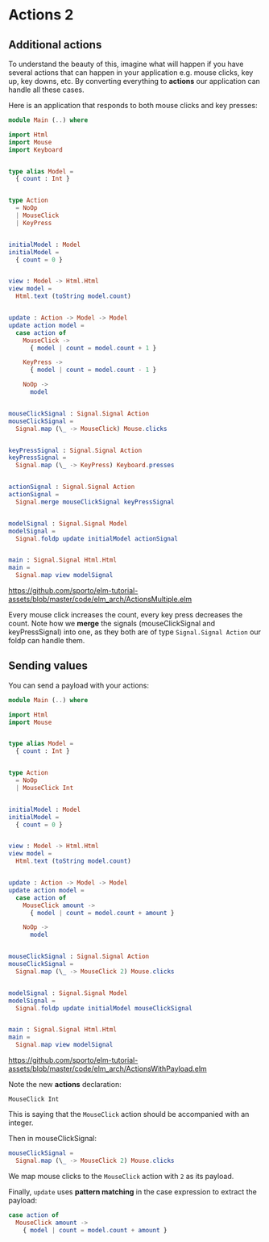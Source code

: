# Actions 2

## Additional actions

To understand the beauty of this, imagine what will happen if you have several actions that can happen in your application e.g. mouse clicks, key up, key downs, etc. By converting everything to __actions__ our application can handle all these cases.

Here is an application that responds to both mouse clicks and key presses:

```elm
module Main (..) where

import Html
import Mouse
import Keyboard


type alias Model =
  { count : Int }


type Action
  = NoOp
  | MouseClick
  | KeyPress


initialModel : Model
initialModel =
  { count = 0 }


view : Model -> Html.Html
view model =
  Html.text (toString model.count)


update : Action -> Model -> Model
update action model =
  case action of
    MouseClick ->
      { model | count = model.count + 1 }

    KeyPress ->
      { model | count = model.count - 1 }

    NoOp ->
      model


mouseClickSignal : Signal.Signal Action
mouseClickSignal =
  Signal.map (\_ -> MouseClick) Mouse.clicks


keyPressSignal : Signal.Signal Action
keyPressSignal =
  Signal.map (\_ -> KeyPress) Keyboard.presses


actionSignal : Signal.Signal Action
actionSignal =
  Signal.merge mouseClickSignal keyPressSignal


modelSignal : Signal.Signal Model
modelSignal =
  Signal.foldp update initialModel actionSignal


main : Signal.Signal Html.Html
main =
  Signal.map view modelSignal
```

<https://github.com/sporto/elm-tutorial-assets/blob/master/code/elm_arch/ActionsMultiple.elm>

Every mouse click increases the count, every key press decreases the count. Note how we __merge__ the signals (mouseClickSignal and keyPressSignal) into one, as they both are of type `Signal.Signal Action` our foldp can handle them.

## Sending values

You can send a payload with your actions:

```elm
module Main (..) where

import Html
import Mouse


type alias Model =
  { count : Int }


type Action
  = NoOp
  | MouseClick Int


initialModel : Model
initialModel =
  { count = 0 }


view : Model -> Html.Html
view model =
  Html.text (toString model.count)


update : Action -> Model -> Model
update action model =
  case action of
    MouseClick amount ->
      { model | count = model.count + amount }

    NoOp ->
      model


mouseClickSignal : Signal.Signal Action
mouseClickSignal =
  Signal.map (\_ -> MouseClick 2) Mouse.clicks


modelSignal : Signal.Signal Model
modelSignal =
  Signal.foldp update initialModel mouseClickSignal


main : Signal.Signal Html.Html
main =
  Signal.map view modelSignal
```

<https://github.com/sporto/elm-tutorial-assets/blob/master/code/elm_arch/ActionsWithPayload.elm>

Note the new __actions__ declaration:

```
MouseClick Int
```

This is saying that the `MouseClick` action should be accompanied with an integer.

Then in mouseClickSignal:

```elm
mouseClickSignal =
  Signal.map (\_ -> MouseClick 2) Mouse.clicks
```

We map mouse clicks to the `MouseClick` action with `2` as its payload.

Finally, `update` uses __pattern matching__ in the case expression to extract the payload:

```elm
case action of
  MouseClick amount ->
    { model | count = model.count + amount }
```